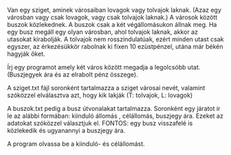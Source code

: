 Van egy sziget, aminek városaiban lovagok vagy tolvajok laknak. (Azaz egy városban vagy csak lovagok, vagy csak tolvajok laknak.) A városok között buszok közlekednek. A buszok csak a két végállomásukon állnak meg. Ha egy busz megáll egy olyan városban, ahol tolvajok laknak, akkor az utasokat kirabolják. A tolvajok nem rosszindulatúak, ezért minden utast csak egyszer, az érkezésükkör rabolnak ki fixen 10 ezüstpénzel, utána már békén hagyják őket.

Írj egy programot amely két város között megadja a legolcsóbb utat. (Buszjegyek ára és az elrabolt pénz összege).

A sziget.txt fájl soronként tartalmazza a sziget városai nevét, valamint szóközzel elválasztva azt, hogy kik lakják (T: tolvajok, L: lovagok)

A buszok.txt pedig a busz útvonalakat tartalmazza. Soronként egy járatot ír le az alábbi formában: kiinduló állomás , célállomás, buszjegy ára. Ezeket az adatokat szóközzel választjuk el. FONTOS: egy busz visszafelé is közlekedik és ugyanannyi a buszjegy ára.

A program olvassa be a kiinduló- és célállomást. 
